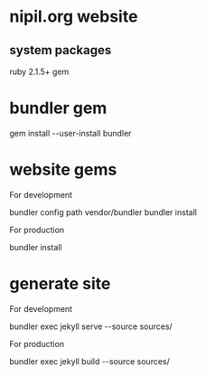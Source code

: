 # nipil.org website

## system packages

  ruby 2.1.5+
  gem

# bundler gem

  gem install --user-install bundler

# website gems

For development

  bundler config path vendor/bundler
  bundler install

For production

  bundler install

# generate site

For development

  bundler exec jekyll serve --source sources/

For production

  bundler exec jekyll build --source sources/

